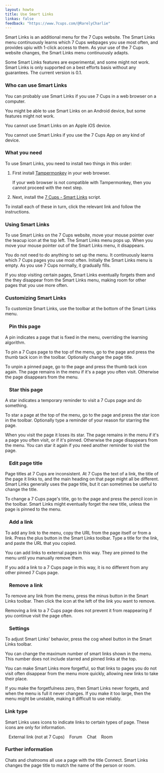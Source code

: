 ```yaml
---
layout: howto
title: Use Smart Links
linkas: false
feedback: "https://www.7cups.com/@RarelyCharlie"
---
```

<style>i.fa {display: inline-block; margin-right: 1ex;} .fa-plus {color: #0a0;} .fa-minus {color: #a00;} .fa-thumb-tack {color: #fa0; transform: rotate(17deg);} .fa-star {color: #f44; transform: rotate(-7deg);} .fa-pencil {color: #07d;} .fa-cog {color: #667;}</style>
Smart Links is an additional menu for the 7 Cups website. The Smart Links menu continuously learns which 7 Cups webpages you use most often, and provides upiu with 1-click access to them. As your use of the 7 Cups website changes, the Smart Links menu continuously adapts.

Some Smart Links features are experimental, and some might not work. Smart Links is only supported on a best efforts basis without any guarantees. The current version is 0.1.

### Who can use Smart Links

You can probably use Smart Links if you use 7 Cups in a web browser on a computer.

You might be able to use Smart Links on an Android device, but some features might not work.

You cannot use Smart Links on an Apple iOS device.

You cannot use Smart Links if you use the 7 Cups App on any kind of device.

### What you need
To use Smart Links, you need to install two things in this order: 

1. First install [Tampermonkey](http://tampermonkey.net/) in your web browser.

   If your web browser is not compatible with Tampermonkey, then you cannot proceed with the next step.

2. Next, install the [7 Cups - Smart Links](https://greasyfork.org/en/scripts/zzzzzzzzzzz) script.

To install each of these in turn, click the relevant link and follow the instructions.

### Using Smart Links

To use Smart Links on the 7 Cups website, move your mouse pointer over the teacup icon at the top left. The Smart Links menu pops up. When you move your mouse pointer out of the Smart Links menu, it disappears.

You do not need to do anything to set up the menu. It continuously learns which 7 Cups pages you use most often. Initially the Smart Links menu is empty. As you use 7 Cups normally, it gradually fills.

If you stop visiting certain pages, Smart Links eventually forgets them and the they disappear from the Smart Links menu, making room for other pages that you use more often.

### Customizing Smart Links

To customize Smart Links, use the toolbar at the bottom of the Smart Links menu.

### <i class="fa fa-thumb-tack"></i> Pin this page

A pin indicates a page that is fixed in the menu, overriding the learning algorithm.

To pin a 7 Cups page to the top of the menu, go to the page and press the thumb tack icon in the toolbar. Optionally change the page title.

To unpin a pinned page, go to the page and press the thumb tack icon again. The page remains in the menu if it's a page you often visit. Otherwise the page disappears from the menu.

### <i class="fa fa-star"></i> Star this page

A star indicates a temporary reminder to visit a 7 Cups page and do something.

To star a page at the top of the menu, go to the page and press the star icon in the toolbar. Optionally type a reminder of your reason for starring the page.

When you visit the page it loses its star. The page remains in the menu if it's a page you often visit, or if it's pinned. Otherwise the page disappears from the menu. You can star it again if you need another reminder to visit the page.

### <i class="fa fa-pencil"></i> Edit page title

Page titles at 7 Cups are inconsistent. At 7 Cups the text of a link, the title of the page it links to, and the main heading on that page might all be different. Smart Links generally uses the page title, but it can sometimes be useful to change the title.

To change a 7 Cups page's title, go to the page and press the pencil icon in the toolbar. Smart Links might eventually forget the new title, unless the page is pinned to the menu.

### <i class="fa fa-plus"></i> Add a link

To add any link to the menu, copy the URL from the page itself or from a link. Press the plus button in the Smart Links toolbar. Type a title for the link, and paste the URL that you copied.

You can add links to external pages in this way. They are pinned to the menu until you manually remove them.

If you add a link to a 7 Cups page in this way, it is no different from any other pinned 7 Cups page.

### <i class="fa fa-minus"></i> Remove a link

To remove any link from the menu, press the minus button in the Smart Links toolbar. Then click the icon at the left of the link you want to remove.

Removing a link to a 7 Cups page does not prevent it from reappearing if you continue visit the page often.

### <i class="fa fa-cog"></i> Settings

To adjust Smart Links' behavior, press the cog wheel button in the Smart Links toolbar.

You can change the maximum number of smart links shown in the menu. This number does not include starred and pinned links at the top.

You can make Smart Links more forgetful, so that links to pages you do not visit often disappear from the menu more quickly, allowing new links to take their place.

If you make the forgetfulness zero, then Smart Links never forgets, and when the menu is full it never changes. If you make it too large, then the menu might be unstable, making it difficult to use reliably.

### Link type

Smart Links uses icons to indicate links to certain types of page. These icons are only for information.

<i class="fa fa-external-link"></i> External link (not at 7 Cups)
<i class="fa fa-quote-left"></i> Forum
<i class="fa fa-comment-o"></i> Chat
<i class="fa fa-comments-o"></i> Room


### Further information

Chats and chatrooms all use a page with the title Connect. Smart Links changes the page title to match the name of the person or room. 

